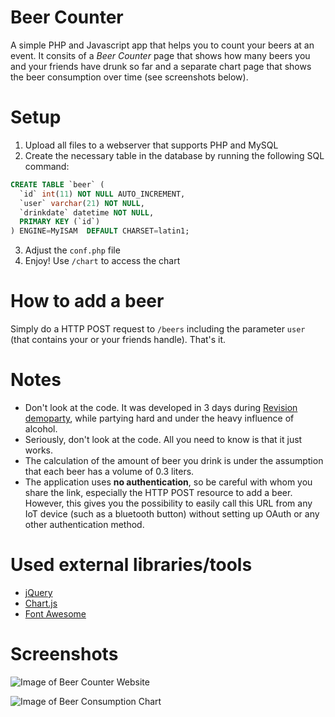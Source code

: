 # Beer Counter

A simple PHP and Javascript app that helps you to count your beers at an event. It consits of a *Beer Counter* page that shows how many beers you and your friends have drunk so far and a separate chart page that shows the beer consumption over time (see screenshots below).

# Setup

1. Upload all files to a webserver that supports PHP and MySQL
2. Create the necessary table in the database by running the following SQL command:

```sql
CREATE TABLE `beer` (
  `id` int(11) NOT NULL AUTO_INCREMENT,
  `user` varchar(21) NOT NULL,
  `drinkdate` datetime NOT NULL,
  PRIMARY KEY (`id`)
) ENGINE=MyISAM  DEFAULT CHARSET=latin1;
```

3. Adjust the `conf.php` file
4. Enjoy! Use `/chart` to access the chart

# How to add a beer
Simply do a HTTP POST request to `/beers` including the parameter `user` (that contains your or your friends handle). That's it.

# Notes
* Don't look at the code. It was developed in 3 days during [Revision demoparty](http://www.revision-party.net), while partying hard and under the heavy influence of alcohol.
* Seriously, don't look at the code. All you need to know is that it just works.
* The calculation of the amount of beer you drink is under the assumption that each beer has a volume of 0.3 liters.
* The application uses **no authentication**, so be careful with whom you share the link, especially the HTTP POST resource to add a beer. However, this gives you the possibility to easily call this URL from any IoT device (such as a bluetooth button) without setting up OAuth or any other authentication method.

# Used external libraries/tools
* [jQuery](https://jquery.com/)
* [Chart.js](http://www.chartjs.org/)
* [Font Awesome](http://fontawesome.io/)

# Screenshots

![Image of Beer Counter Website](https://cloud.githubusercontent.com/assets/2188617/14082549/e194c3ec-f510-11e5-8cc8-6e84d9d407cc.png)

![Image of Beer Consumption Chart](https://cloud.githubusercontent.com/assets/2188617/14082542/dcff46fe-f510-11e5-9a1e-a65391a7ba44.png)
